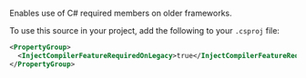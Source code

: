 Enables use of C# required members on older frameworks.

To use this source in your project, add the following to your `.csproj` file:

```xml
<PropertyGroup>
  <InjectCompilerFeatureRequiredOnLegacy>true</InjectCompilerFeatureRequiredOnLegacy>
</PropertyGroup>
```
